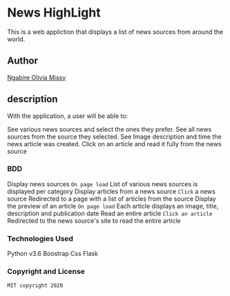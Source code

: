 # News HighLight
This is a web appliction that displays a list of news sources from around the world.

## Author 
[Ngabire Olivia Missy](https://github.com/Missy-Olivia)

## description

With the application, a user will be able to:

See various news sources and select the ones they prefer.
See all news sources from the source they selected.
See Image description and time the news article was created.
Click on an article and read it fully from the news source

### BDD

Display news sources	`On page load`	List of various news sources is displayed per category
Display articles from a news source	`Click` a news source	Redirected to a page with a list of articles from the source
Display the preview of an article	`On page load`	Each article displays an image, title, description and publication date
Read an entire article	`Click an article`	Redirected to the news source's site to read the entire article


### Technologies Used

Python v3.6
Boostrap
Css
Flask

### Copyright and License
```
MIT copyright 2020
